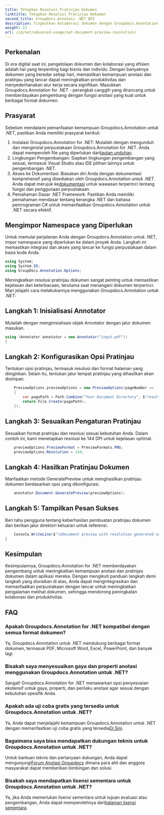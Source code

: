 ```yaml
---
title: Tetapkan Resolusi Pratinjau Dokumen
linktitle: Tetapkan Resolusi Pratinjau Dokumen
second_title: GroupDocs.Annotasi .NET API
description: Tingkatkan kolaborasi dokumen dengan Groupdocs.Annotation untuk .NET menyederhanakan fungsi anotasi dan pratinjau dengan lancar.
weight: 23
url: /id/net/advanced-usage/set-document-preview-resolution/
---
```

## Perkenalan
Di era digital saat ini, pengelolaan dokumen dan kolaborasi yang efisien adalah hal yang terpenting bagi bisnis dan individu. Dengan banyaknya dokumen yang beredar setiap hari, memastikan kemampuan anotasi dan pratinjau yang lancar dapat meningkatkan produktivitas dan menyederhanakan alur kerja secara signifikan. Masukkan Groupdocs.Annotation for .NET - perangkat canggih yang dirancang untuk memberdayakan pengembang dengan fungsi anotasi yang kuat untuk berbagai format dokumen.
## Prasyarat
Sebelum mendalami pemanfaatan kemampuan Groupdocs.Annotation untuk .NET, pastikan Anda memiliki prasyarat berikut:
1.  Instalasi Groupdocs.Annotation for .NET: Mulailah dengan mengunduh dan menginstal perpustakaan Groupdocs.Annotation for .NET. Anda dapat memperoleh file yang diperlukan dari[tautan unduhan](https://releases.groupdocs.com/annotation/net/).
2. Lingkungan Pengembangan: Siapkan lingkungan pengembangan yang sesuai, termasuk Visual Studio atau IDE pilihan lainnya untuk pengembangan .NET.
3. Akses ke Dokumentasi: Biasakan diri Anda dengan dokumentasi komprehensif yang disediakan oleh Groupdocs.Annotation untuk .NET. Anda dapat merujuk ke[dokumentasi](https://tutorials.groupdocs.com/annotation/net/) untuk wawasan terperinci tentang fungsi dan penggunaan perpustakaan.
4. Pemahaman Dasar .NET Framework: Pastikan Anda memiliki pemahaman mendasar tentang kerangka .NET dan bahasa pemrograman C# untuk memanfaatkan Groupdocs.Annotation untuk .NET secara efektif.

## Mengimpor Namespace yang Diperlukan
Untuk memulai perjalanan Anda dengan Groupdocs.Annotation untuk .NET, impor namespace yang diperlukan ke dalam proyek Anda. Langkah ini memastikan integrasi dan akses yang lancar ke fungsi perpustakaan dalam basis kode Anda.

```csharp
using System;
using System.IO;
using GroupDocs.Annotation.Options;
```

Meningkatkan resolusi pratinjau dokumen sangat penting untuk memastikan kejelasan dan keterbacaan, terutama saat menangani dokumen terperinci. Mari jelajahi cara melakukannya menggunakan Groupdocs.Annotation untuk .NET:
## Langkah 1: Inisialisasi Annotator
Mulailah dengan menginisialisasi objek Annotator dengan jalur dokumen masukan.
```csharp
using (Annotator annotator = new Annotator("input.pdf"))
{
```
## Langkah 2: Konfigurasikan Opsi Pratinjau
Tentukan opsi pratinjau, termasuk resolusi dan format halaman yang diinginkan. Selain itu, tentukan jalur tempat pratinjau yang dihasilkan akan disimpan.
```csharp
    PreviewOptions previewOptions = new PreviewOptions(pageNumber =>
    {
        var pagePath = Path.Combine("Your Document Directory", $"result_with_resolution_{pageNumber}.png");
        return File.Create(pagePath);
    });
```
## Langkah 3: Sesuaikan Pengaturan Pratinjau
Sesuaikan format pratinjau dan resolusi sesuai kebutuhan Anda. Dalam contoh ini, kami menetapkan resolusi ke 144 DPI untuk kejelasan optimal.
```csharp
    previewOptions.PreviewFormat = PreviewFormats.PNG;
    previewOptions.Resolution = 144;
```
## Langkah 4: Hasilkan Pratinjau Dokumen
Manfaatkan metode GeneratePreview untuk menghasilkan pratinjau dokumen berdasarkan opsi yang dikonfigurasi.
```csharp
    annotator.Document.GeneratePreview(previewOptions);
```
## Langkah 5: Tampilkan Pesan Sukses
Beri tahu pengguna tentang keberhasilan pembuatan pratinjau dokumen dan berikan jalur direktori keluaran untuk referensi.
```csharp
    Console.WriteLine($"\nDocument preview with resolution generated successfully.\nCheck output in {"Your Document Directory"}.");
}
```

## Kesimpulan
Kesimpulannya, Groupdocs.Annotation for .NET memberdayakan pengembang untuk meningkatkan kemampuan anotasi dan pratinjau dokumen dalam aplikasi mereka. Dengan mengikuti panduan langkah demi langkah yang diuraikan di atas, Anda dapat mengintegrasikan dan memanfaatkan perpustakaan dengan lancar untuk meningkatkan pengalaman melihat dokumen, sehingga mendorong peningkatan kolaborasi dan produktivitas.
## FAQ
### Apakah Groupdocs.Annotation for .NET kompatibel dengan semua format dokumen?
Ya, Groupdocs.Annotation untuk .NET mendukung berbagai format dokumen, termasuk PDF, Microsoft Word, Excel, PowerPoint, dan banyak lagi.
### Bisakah saya menyesuaikan gaya dan properti anotasi menggunakan Groupdocs.Annotation untuk .NET?
Sangat! Groupdocs.Annotation for .NET menawarkan opsi penyesuaian ekstensif untuk gaya, properti, dan perilaku anotasi agar sesuai dengan kebutuhan spesifik Anda.
### Apakah ada uji coba gratis yang tersedia untuk Groupdocs.Annotation untuk .NET?
Ya, Anda dapat menjelajahi kemampuan Groupdocs.Annotation untuk .NET dengan memanfaatkan uji coba gratis yang tersedia[Di Sini](https://releases.groupdocs.com/).
### Bagaimana saya bisa mendapatkan dukungan teknis untuk Groupdocs.Annotation untuk .NET?
 Untuk bantuan teknis dan pertanyaan dukungan, Anda dapat mengunjungi[Forum Anotasi Groupdocs](https://forum.groupdocs.com/c/annotation/10) dimana para ahli dan anggota masyarakat dapat memberikan bimbingan dan solusi.
### Bisakah saya mendapatkan lisensi sementara untuk Groupdocs.Annotation untuk .NET?
 Ya, jika Anda memerlukan lisensi sementara untuk tujuan evaluasi atau pengembangan, Anda dapat memperolehnya dari[halaman lisensi sementara](https://purchase.groupdocs.com/temporary-license/).